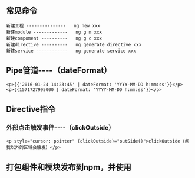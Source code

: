 ## 常见命令
    新建工程 ---------------   ng new xxx
    新建module -------------   ng g m xxx
    新建compoment ----------   ng g c xxx
    新建directive ----------   ng generate directive xxx
    新建service ------------   ng generate service xxx

## Pipe管道----（dateFormat）
    <p>{{'2016-01-24 14:23:45' | dateFormat: 'YYYY-MM-DD h:mm:ss'}}</p>
    <p>{{1571727995000 | dateFormat: 'YYYY-MM-DD h:mm:ss'}}</p>

## Directive指令

   ### 外部点击触发事件----（clickOutside）
    <p style="cursor: pointer" (clickOutside)="outSide()">clickOutside（点我以外的区域会触发）</p>
    
## 打包组件和模块发布到npm，并使用
    

